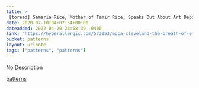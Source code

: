 ```yaml
---
title: > 
 [toread] Samaria Rice, Mother of Tamir Rice, Speaks Out About Art Depicting Her Son After Canceled Exhibition in Cleveland
date: 2020-07-10T04:07:54+00:00
dateadded: 2022-04-20 23:58:39 -0400
link: "https://hyperallergic.com/573053/moca-cleveland-the-breath-of-empty-space/"
bucket: patterns
layout: urlnote
tags: ["patterns", "patterns"]
--- 
```

No Description
 <!-- end excerpt --> 
<div class='bucket'><a class='internal-link' href='/buckets/patterns'>patterns</a></div> 
